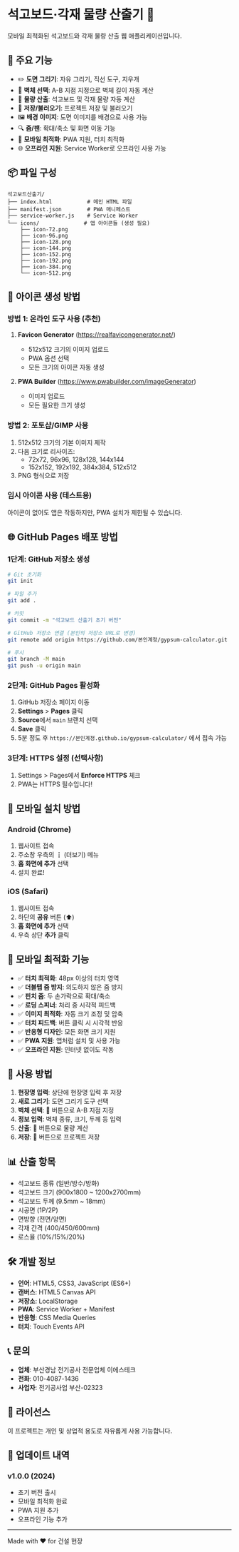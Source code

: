 # 석고보드·각재 물량 산출기 📐

모바일 최적화된 석고보드와 각재 물량 산출 웹 애플리케이션입니다.

## 🚀 주요 기능

- ✏️ **도면 그리기**: 자유 그리기, 직선 도구, 지우개
- 🧱 **벽체 선택**: A-B 지점 지정으로 벽체 길이 자동 계산
- 📐 **물량 산출**: 석고보드 및 각재 물량 자동 계산
- 💾 **저장/불러오기**: 프로젝트 저장 및 불러오기
- 🖼️ **배경 이미지**: 도면 이미지를 배경으로 사용 가능
- 🔍 **줌/팬**: 확대/축소 및 화면 이동 기능
- 📱 **모바일 최적화**: PWA 지원, 터치 최적화
- 🌐 **오프라인 지원**: Service Worker로 오프라인 사용 가능

## 📦 파일 구성

```
석고보드산출기/
├── index.html           # 메인 HTML 파일
├── manifest.json        # PWA 매니페스트
├── service-worker.js    # Service Worker
└── icons/              # 앱 아이콘들 (생성 필요)
    ├── icon-72.png
    ├── icon-96.png
    ├── icon-128.png
    ├── icon-144.png
    ├── icon-152.png
    ├── icon-192.png
    ├── icon-384.png
    └── icon-512.png
```

## 🎨 아이콘 생성 방법

### 방법 1: 온라인 도구 사용 (추천)

1. **Favicon Generator** (https://realfavicongenerator.net/)
   - 512x512 크기의 이미지 업로드
   - PWA 옵션 선택
   - 모든 크기의 아이콘 자동 생성

2. **PWA Builder** (https://www.pwabuilder.com/imageGenerator)
   - 이미지 업로드
   - 모든 필요한 크기 생성

### 방법 2: 포토샵/GIMP 사용

1. 512x512 크기의 기본 이미지 제작
2. 다음 크기로 리사이즈:
   - 72x72, 96x96, 128x128, 144x144
   - 152x152, 192x192, 384x384, 512x512
3. PNG 형식으로 저장

### 임시 아이콘 사용 (테스트용)

아이콘이 없어도 앱은 작동하지만, PWA 설치가 제한될 수 있습니다.

## 🌐 GitHub Pages 배포 방법

### 1단계: GitHub 저장소 생성

```bash
# Git 초기화
git init

# 파일 추가
git add .

# 커밋
git commit -m "석고보드 산출기 초기 버전"

# GitHub 저장소 연결 (본인의 저장소 URL로 변경)
git remote add origin https://github.com/본인계정/gypsum-calculator.git

# 푸시
git branch -M main
git push -u origin main
```

### 2단계: GitHub Pages 활성화

1. GitHub 저장소 페이지 이동
2. **Settings** > **Pages** 클릭
3. **Source**에서 `main` 브랜치 선택
4. **Save** 클릭
5. 5분 정도 후 `https://본인계정.github.io/gypsum-calculator/` 에서 접속 가능

### 3단계: HTTPS 설정 (선택사항)

1. Settings > Pages에서 **Enforce HTTPS** 체크
2. PWA는 HTTPS 필수입니다!

## 📱 모바일 설치 방법

### Android (Chrome)

1. 웹사이트 접속
2. 주소창 우측의 **⋮** (더보기) 메뉴
3. **홈 화면에 추가** 선택
4. 설치 완료!

### iOS (Safari)

1. 웹사이트 접속
2. 하단의 **공유** 버튼 (⬆️)
3. **홈 화면에 추가** 선택
4. 우측 상단 **추가** 클릭

## 🔧 모바일 최적화 기능

- ✅ **터치 최적화**: 48px 이상의 터치 영역
- ✅ **더블탭 줌 방지**: 의도하지 않은 줌 방지
- ✅ **핀치 줌**: 두 손가락으로 확대/축소
- ✅ **로딩 스피너**: 처리 중 시각적 피드백
- ✅ **이미지 최적화**: 자동 크기 조정 및 압축
- ✅ **터치 피드백**: 버튼 클릭 시 시각적 반응
- ✅ **반응형 디자인**: 모든 화면 크기 지원
- ✅ **PWA 지원**: 앱처럼 설치 및 사용 가능
- ✅ **오프라인 지원**: 인터넷 없이도 작동

## 🎯 사용 방법

1. **현장명 입력**: 상단에 현장명 입력 후 저장
2. **새로 그리기**: 도면 그리기 도구 선택
3. **벽체 선택**: 🧱 버튼으로 A-B 지점 지정
4. **정보 입력**: 벽체 종류, 크기, 두께 등 입력
5. **산출**: 📐 버튼으로 물량 계산
6. **저장**: 💾 버튼으로 프로젝트 저장

## 📊 산출 항목

- 석고보드 종류 (일반/방수/방화)
- 석고보드 크기 (900x1800 ~ 1200x2700mm)
- 석고보드 두께 (9.5mm ~ 18mm)
- 시공면 (1P/2P)
- 면방향 (전면/양면)
- 각재 간격 (400/450/600mm)
- 로스율 (10%/15%/20%)

## 🛠️ 개발 정보

- **언어**: HTML5, CSS3, JavaScript (ES6+)
- **캔버스**: HTML5 Canvas API
- **저장소**: LocalStorage
- **PWA**: Service Worker + Manifest
- **반응형**: CSS Media Queries
- **터치**: Touch Events API

## 📞 문의

- **업체**: 부산경남 전기공사 전문업체 이에스테크
- **전화**: 010-4087-1436
- **사업자**: 전기공사업 부산-02323

## 📝 라이선스

이 프로젝트는 개인 및 상업적 용도로 자유롭게 사용 가능합니다.

## 🔄 업데이트 내역

### v1.0.0 (2024)
- 초기 버전 출시
- 모바일 최적화 완료
- PWA 지원 추가
- 오프라인 기능 추가

---

Made with ❤️ for 건설 현장

